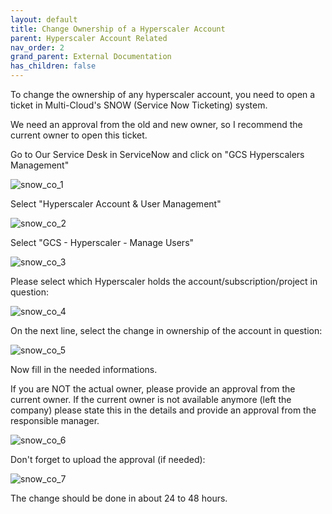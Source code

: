 ```yaml
---
layout: default
title: Change Ownership of a Hyperscaler Account
parent: Hyperscaler Account Related
nav_order: 2
grand_parent: External Documentation
has_children: false
---
```


To change the ownership of any hyperscaler account, you need to open a ticket in Multi-Cloud's SNOW (Service Now Ticketing) system.

We need an approval from the old and new owner, so I recommend the current owner to open this ticket.

Go to Our Service Desk in ServiceNow and click on "GCS Hyperscalers Management"

![snow_co_1](/assets/docs-images/Weekly_Reporting_eMail_KB/snow_co_1.png)

Select "Hyperscaler Account & User Management"

![snow_co_2](/assets/docs-images/Weekly_Reporting_eMail_KB/snow_co_2.png)

Select "GCS - Hyperscaler - Manage Users"

![snow_co_3](/assets/docs-images/Weekly_Reporting_eMail_KB/snow_co_3.png)

Please select which Hyperscaler holds the account/subscription/project in question:

![snow_co_4](/assets/docs-images/Weekly_Reporting_eMail_KB/snow_co_4.png)

On the next line, select the change in ownership of the account in question:

![snow_co_5](/assets/docs-images/Weekly_Reporting_eMail_KB/snow_co_5.png)

Now fill in the needed informations.

If you are NOT the actual owner, please provide an approval from the current owner. If the current owner is not available anymore (left the company) please state this in the details and provide an approval from the responsible manager.

![snow_co_6](/assets/docs-images/Weekly_Reporting_eMail_KB/snow_co_6.png)

Don't forget to upload the approval (if needed):

![snow_co_7](/assets/docs-images/Weekly_Reporting_eMail_KB/snow_co_7.png)

The change should be done in about 24 to 48 hours.
